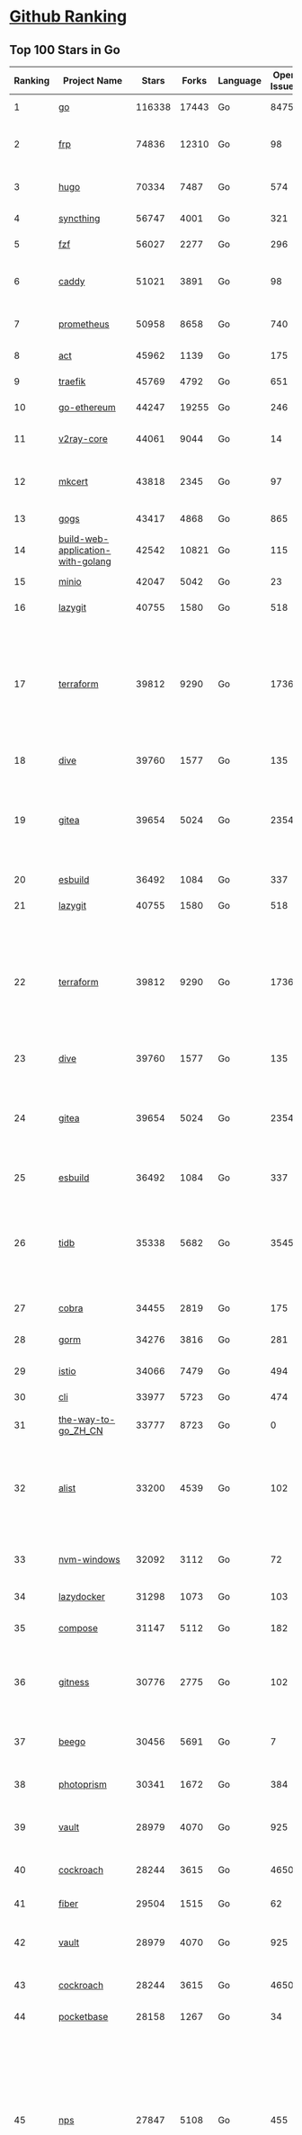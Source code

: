 [Github Ranking](../README.md)
==========

## Top 100 Stars in Go

| Ranking | Project Name | Stars | Forks | Language | Open Issues | Description | Last Commit |
| ------- | ------------ | ----- | ----- | -------- | ----------- | ----------- | ----------- |
| 1 | [go](https://github.com/golang/go) | 116338 | 17443 | Go | 8475 | The Go programming language | 2023-12-13T02:51:30Z |
| 2 | [frp](https://github.com/fatedier/frp) | 74836 | 12310 | Go | 98 | A fast reverse proxy to help you expose a local server behind a NAT or firewall to the internet. | 2023-12-13T08:37:41Z |
| 3 | [hugo](https://github.com/gohugoio/hugo) | 70334 | 7487 | Go | 574 | The world’s fastest framework for building websites. | 2023-12-13T08:47:11Z |
| 4 | [syncthing](https://github.com/syncthing/syncthing) | 56747 | 4001 | Go | 321 | Open Source Continuous File Synchronization | 2023-12-12T09:03:57Z |
| 5 | [fzf](https://github.com/junegunn/fzf) | 56027 | 2277 | Go | 296 | :cherry_blossom: A command-line fuzzy finder | 2023-12-11T13:44:29Z |
| 6 | [caddy](https://github.com/caddyserver/caddy) | 51021 | 3891 | Go | 98 | Fast and extensible multi-platform HTTP/1-2-3 web server with automatic HTTPS | 2023-12-13T03:31:36Z |
| 7 | [prometheus](https://github.com/prometheus/prometheus) | 50958 | 8658 | Go | 740 | The Prometheus monitoring system and time series database. | 2023-12-13T09:11:43Z |
| 8 | [act](https://github.com/nektos/act) | 45962 | 1139 | Go | 175 | Run your GitHub Actions locally 🚀 | 2023-12-13T10:00:37Z |
| 9 | [traefik](https://github.com/traefik/traefik) | 45769 | 4792 | Go | 651 | The Cloud Native Application Proxy | 2023-12-12T17:29:03Z |
| 10 | [go-ethereum](https://github.com/ethereum/go-ethereum) | 44247 | 19255 | Go | 246 | Official Go implementation of the Ethereum protocol | 2023-12-13T08:44:01Z |
| 11 | [v2ray-core](https://github.com/v2ray/v2ray-core) | 44061 | 9044 | Go | 14 | A platform for building proxies to bypass network restrictions. | 2023-12-12T03:42:29Z |
| 12 | [mkcert](https://github.com/FiloSottile/mkcert) | 43818 | 2345 | Go | 97 | A simple zero-config tool to make locally trusted development certificates with any names you'd like. | 2023-11-29T10:04:44Z |
| 13 | [gogs](https://github.com/gogs/gogs) | 43417 | 4868 | Go | 865 | Gogs is a painless self-hosted Git service | 2023-12-11T15:36:56Z |
| 14 | [build-web-application-with-golang](https://github.com/astaxie/build-web-application-with-golang) | 42542 | 10821 | Go | 115 | A golang ebook intro how to build a web with golang | 2023-11-23T20:56:37Z |
| 15 | [minio](https://github.com/minio/minio) | 42047 | 5042 | Go | 23 | High Performance Object Storage for AI | 2023-12-13T09:26:46Z |
| 16 | [lazygit](https://github.com/jesseduffield/lazygit) | 40755 | 1580 | Go | 518 | simple terminal UI for git commands | 2023-12-12T09:27:30Z |
| 17 | [terraform](https://github.com/hashicorp/terraform) | 39812 | 9290 | Go | 1736 | Terraform enables you to safely and predictably create, change, and improve infrastructure. It is a source-available tool that codifies APIs into declarative configuration files that can be shared amongst team members, treated as code, edited, reviewed, and versioned. | 2023-12-12T20:16:02Z |
| 18 | [dive](https://github.com/wagoodman/dive) | 39760 | 1577 | Go | 135 | A tool for exploring each layer in a docker image | 2023-11-04T09:41:27Z |
| 19 | [gitea](https://github.com/go-gitea/gitea) | 39654 | 5024 | Go | 2354 | Git with a cup of tea! Painless self-hosted all-in-one software development service, including Git hosting, code review, team collaboration, package registry and CI/CD | 2023-12-13T09:27:44Z |
| 20 | [esbuild](https://github.com/evanw/esbuild) | 36492 | 1084 | Go | 337 | An extremely fast bundler for the web | 2023-12-12T19:18:46Z |
| 21 | [lazygit](https://github.com/jesseduffield/lazygit) | 40755 | 1580 | Go | 518 | simple terminal UI for git commands | 2023-12-12T09:27:30Z |
| 22 | [terraform](https://github.com/hashicorp/terraform) | 39812 | 9290 | Go | 1736 | Terraform enables you to safely and predictably create, change, and improve infrastructure. It is a source-available tool that codifies APIs into declarative configuration files that can be shared amongst team members, treated as code, edited, reviewed, and versioned. | 2023-12-12T20:16:02Z |
| 23 | [dive](https://github.com/wagoodman/dive) | 39760 | 1577 | Go | 135 | A tool for exploring each layer in a docker image | 2023-11-04T09:41:27Z |
| 24 | [gitea](https://github.com/go-gitea/gitea) | 39654 | 5024 | Go | 2354 | Git with a cup of tea! Painless self-hosted all-in-one software development service, including Git hosting, code review, team collaboration, package registry and CI/CD | 2023-12-13T09:27:44Z |
| 25 | [esbuild](https://github.com/evanw/esbuild) | 36492 | 1084 | Go | 337 | An extremely fast bundler for the web | 2023-12-12T19:18:46Z |
| 26 | [tidb](https://github.com/pingcap/tidb) | 35338 | 5682 | Go | 3545 | TiDB is an open-source, cloud-native, distributed, MySQL-Compatible database for elastic scale and real-time analytics. Try AI-powered Chat2Query free at : https://tidbcloud.com/free-trial | 2023-12-13T09:54:34Z |
| 27 | [cobra](https://github.com/spf13/cobra) | 34455 | 2819 | Go | 175 | A Commander for modern Go CLI interactions | 2023-12-12T16:26:29Z |
| 28 | [gorm](https://github.com/go-gorm/gorm) | 34276 | 3816 | Go | 281 | The fantastic ORM library for Golang, aims to be developer friendly | 2023-12-11T07:31:50Z |
| 29 | [istio](https://github.com/istio/istio) | 34066 | 7479 | Go | 494 | Connect, secure, control, and observe services. | 2023-12-13T09:11:46Z |
| 30 | [cli](https://github.com/cli/cli) | 33977 | 5723 | Go | 474 | GitHub’s official command line tool | 2023-12-13T02:40:37Z |
| 31 | [the-way-to-go_ZH_CN](https://github.com/unknwon/the-way-to-go_ZH_CN) | 33777 | 8723 | Go | 0 | 《The Way to Go》中文译本，中文正式名《Go 入门指南》 | 2023-08-12T01:54:36Z |
| 32 | [alist](https://github.com/alist-org/alist) | 33200 | 4539 | Go | 102 | 🗂️A file list/WebDAV program that supports multiple storages, powered by Gin and Solidjs. / 一个支持多存储的文件列表/WebDAV程序，使用 Gin 和 Solidjs。 | 2023-12-11T07:20:40Z |
| 33 | [nvm-windows](https://github.com/coreybutler/nvm-windows) | 32092 | 3112 | Go | 72 | A node.js version management utility for Windows. Ironically written in Go. | 2023-12-08T10:15:44Z |
| 34 | [lazydocker](https://github.com/jesseduffield/lazydocker) | 31298 | 1073 | Go | 103 | The lazier way to manage everything docker | 2023-11-22T23:22:44Z |
| 35 | [compose](https://github.com/docker/compose) | 31147 | 5112 | Go | 182 | Define and run multi-container applications with Docker | 2023-12-13T09:30:01Z |
| 36 | [gitness](https://github.com/harness/gitness) | 30776 | 2775 | Go | 102 | Gitness is an Open Source developer platform with Source Control management, Continuous Integration and Continuous Delivery. | 2023-12-13T06:15:47Z |
| 37 | [beego](https://github.com/beego/beego) | 30456 | 5691 | Go | 7 | beego is an open-source, high-performance web framework for the Go programming language. | 2023-12-12T13:03:48Z |
| 38 | [photoprism](https://github.com/photoprism/photoprism) | 30341 | 1672 | Go | 384 | AI-Powered Photos App for the Decentralized Web 🌈💎✨ | 2023-12-12T17:47:57Z |
| 39 | [vault](https://github.com/hashicorp/vault) | 28979 | 4070 | Go | 925 | A tool for secrets management, encryption as a service, and privileged access management | 2023-12-13T09:18:22Z |
| 40 | [cockroach](https://github.com/cockroachdb/cockroach) | 28244 | 3615 | Go | 4650 | CockroachDB - the open source, cloud-native distributed SQL database. | 2023-12-13T09:50:52Z |
| 41 | [fiber](https://github.com/gofiber/fiber) | 29504 | 1515 | Go | 62 | ⚡️ Express inspired web framework written in Go | 2023-12-13T07:52:17Z |
| 42 | [vault](https://github.com/hashicorp/vault) | 28979 | 4070 | Go | 925 | A tool for secrets management, encryption as a service, and privileged access management | 2023-12-13T09:18:22Z |
| 43 | [cockroach](https://github.com/cockroachdb/cockroach) | 28244 | 3615 | Go | 4650 | CockroachDB - the open source, cloud-native distributed SQL database. | 2023-12-13T09:50:52Z |
| 44 | [pocketbase](https://github.com/pocketbase/pocketbase) | 28158 | 1267 | Go | 34 | Open Source realtime backend in 1 file | 2023-12-12T17:48:34Z |
| 45 | [nps](https://github.com/ehang-io/nps) | 27847 | 5108 | Go | 455 | 一款轻量级、高性能、功能强大的内网穿透代理服务器。支持tcp、udp、socks5、http等几乎所有流量转发，可用来访问内网网站、本地支付接口调试、ssh访问、远程桌面，内网dns解析、内网socks5代理等等……，并带有功能强大的web管理端。a lightweight, high-performance, powerful intranet penetration proxy server, with a powerful web management terminal. | 2023-12-01T00:54:09Z |
| 46 | [minikube](https://github.com/kubernetes/minikube) | 27666 | 4807 | Go | 906 | Run Kubernetes locally | 2023-12-13T04:15:25Z |
| 47 | [consul](https://github.com/hashicorp/consul) | 27374 | 4431 | Go | 1116 | Consul is a distributed, highly available, and data center aware solution to connect and configure applications across dynamic, distributed infrastructure. | 2023-12-13T07:24:56Z |
| 48 | [echo](https://github.com/labstack/echo) | 27242 | 2244 | Go | 50 | High performance, minimalist Go web framework | 2023-12-05T20:33:00Z |
| 49 | [go-zero](https://github.com/zeromicro/go-zero) | 26566 | 3747 | Go | 348 | A cloud-native Go microservices framework with cli tool for productivity. | 2023-12-13T07:11:41Z |
| 50 | [v2ray-core](https://github.com/v2fly/v2ray-core) | 26121 | 4362 | Go | 31 | A platform for building proxies to bypass network restrictions. | 2023-12-12T22:44:02Z |
| 51 | [kit](https://github.com/go-kit/kit) | 25718 | 2479 | Go | 36 | A standard library for microservices. | 2023-11-11T14:47:21Z |
| 52 | [helm](https://github.com/helm/helm) | 25321 | 6936 | Go | 290 | The Kubernetes Package Manager | 2023-12-13T02:43:12Z |
| 53 | [croc](https://github.com/schollz/croc) | 25224 | 1031 | Go | 119 | Easily and securely send things from one computer to another :crocodile: :package: | 2023-12-07T09:00:40Z |
| 54 | [k3s](https://github.com/k3s-io/k3s) | 25196 | 2173 | Go | 129 | Lightweight Kubernetes | 2023-12-13T00:34:35Z |
| 55 | [viper](https://github.com/spf13/viper) | 24737 | 2035 | Go | 378 | Go configuration with fangs | 2023-12-12T17:33:08Z |
| 56 | [milvus](https://github.com/milvus-io/milvus) | 24586 | 2648 | Go | 485 | A cloud-native vector database, storage for next generation AI applications | 2023-12-13T09:55:50Z |
| 57 | [iris](https://github.com/kataras/iris) | 24539 | 2495 | Go | 97 | The fastest HTTP/2 Go Web Framework. New, modern and easy to learn. Fast development with Code you control. Unbeatable cost-performance ratio :rocket: | 2023-12-13T04:38:57Z |
| 58 | [nsq](https://github.com/nsqio/nsq) | 24009 | 2909 | Go | 51 | A realtime distributed messaging platform | 2023-12-08T07:12:48Z |
| 59 | [faas](https://github.com/openfaas/faas) | 23973 | 1903 | Go | 28 | OpenFaaS - Serverless Functions Made Simple | 2023-11-02T15:54:25Z |
| 60 | [logrus](https://github.com/sirupsen/logrus) | 23544 | 2323 | Go | 3 | Structured, pluggable logging for Go. | 2023-11-19T16:07:14Z |
| 61 | [Wox](https://github.com/Wox-launcher/Wox) | 23528 | 2377 | Go | 261 | A cross-platform launcher that simply works | 2023-12-13T07:24:58Z |
| 62 | [ngrok](https://github.com/inconshreveable/ngrok) | 23387 | 4344 | Go | 234 | Introspected tunnels to localhost | 2023-09-27T10:24:46Z |
| 63 | [go-patterns](https://github.com/tmrts/go-patterns) | 23247 | 2163 | Go | 17 | Curated list of Go design patterns, recipes and idioms | 2023-10-01T05:09:32Z |
| 64 | [docker_practice](https://github.com/yeasy/docker_practice) | 23216 | 5640 | Go | 5 | Learn and understand Docker&Container technologies, with real DevOps practice! | 2023-10-25T21:40:38Z |
| 65 | [micro](https://github.com/zyedidia/micro) | 23140 | 1169 | Go | 757 | A modern and intuitive terminal-based text editor | 2023-12-12T18:24:18Z |
| 66 | [k9s](https://github.com/derailed/k9s) | 23107 | 1474 | Go | 393 | 🐶 Kubernetes CLI To Manage Your Clusters In Style! | 2023-12-12T15:37:41Z |
| 67 | [dapr](https://github.com/dapr/dapr) | 22709 | 1787 | Go | 380 | Dapr is a portable, event-driven, runtime for building distributed applications across cloud and edge. | 2023-12-13T09:39:23Z |
| 68 | [lux](https://github.com/iawia002/lux) | 22698 | 2632 | Go | 462 | 👾 Fast and simple video download library and CLI tool written in Go | 2023-11-06T05:54:09Z |
| 69 | [hub](https://github.com/mislav/hub) | 22580 | 2424 | Go | 239 | A command-line tool that makes git easier to use with GitHub. | 2023-12-11T19:43:17Z |
| 70 | [vegeta](https://github.com/tsenart/vegeta) | 22222 | 1379 | Go | 60 | HTTP load testing tool and library. It's over 9000! | 2023-12-11T16:24:48Z |
| 71 | [k6](https://github.com/grafana/k6) | 22206 | 1172 | Go | 385 | A modern load testing tool, using Go and JavaScript - https://k6.io | 2023-12-12T15:09:35Z |
| 72 | [fyne](https://github.com/fyne-io/fyne) | 22018 | 1282 | Go | 589 | Cross platform GUI toolkit in Go inspired by Material Design | 2023-12-10T22:40:56Z |
| 73 | [rancher](https://github.com/rancher/rancher) | 21883 | 2943 | Go | 2732 | Complete container management platform | 2023-12-13T03:11:38Z |
| 74 | [restic](https://github.com/restic/restic) | 21842 | 1400 | Go | 415 | Fast, secure, efficient backup program | 2023-12-12T21:38:11Z |
| 75 | [kratos](https://github.com/go-kratos/kratos) | 21814 | 3957 | Go | 25 | Your ultimate Go microservices framework for the cloud-native era. | 2023-12-13T07:11:04Z |
| 76 | [ollama](https://github.com/jmorganca/ollama) | 21812 | 1199 | Go | 249 | Get up and running with Llama 2 and other large language models locally | 2023-12-13T06:42:26Z |
| 77 | [filebrowser](https://github.com/filebrowser/filebrowser) | 21737 | 2582 | Go | 57 | 📂 Web File Browser | 2023-12-13T00:28:05Z |
| 78 | [delve](https://github.com/go-delve/delve) | 21418 | 2139 | Go | 92 | Delve is a debugger for the Go programming language. | 2023-12-12T19:43:42Z |
| 79 | [harbor](https://github.com/goharbor/harbor) | 21339 | 4503 | Go | 542 | An open source trusted cloud native registry project that stores, signs, and scans content. | 2023-12-13T09:10:55Z |
| 80 | [bubbletea](https://github.com/charmbracelet/bubbletea) | 21322 | 659 | Go | 52 | A powerful little TUI framework 🏗 | 2023-12-12T15:36:02Z |
| 81 | [learn-go-with-tests](https://github.com/quii/learn-go-with-tests) | 20588 | 2721 | Go | 41 | Learn Go with test-driven development | 2023-12-01T13:45:34Z |
| 82 | [fasthttp](https://github.com/valyala/fasthttp) | 20469 | 1697 | Go | 73 | Fast HTTP package for Go. Tuned for high performance. Zero memory allocations in hot paths. Up to 10x faster than net/http | 2023-12-13T05:56:24Z |
| 83 | [websocket](https://github.com/gorilla/websocket) | 20349 | 3466 | Go | 39 | Package gorilla/websocket is a fast, well-tested and widely used WebSocket implementation for Go. | 2023-12-11T08:21:11Z |
| 84 | [zap](https://github.com/uber-go/zap) | 20149 | 1444 | Go | 103 | Blazing fast, structured, leveled logging in Go. | 2023-12-13T00:58:06Z |
| 85 | [podman](https://github.com/containers/podman) | 20001 | 2120 | Go | 465 | Podman: A tool for managing OCI containers and pods. | 2023-12-13T09:48:54Z |
| 86 | [dgraph](https://github.com/dgraph-io/dgraph) | 19789 | 1504 | Go | 213 | The high-performance database for modern applications | 2023-12-08T08:40:32Z |
| 87 | [AdGuardHome](https://github.com/AdguardTeam/AdGuardHome) | 19705 | 1595 | Go | 927 | Network-wide ads & trackers blocking DNS server | 2023-12-12T14:53:44Z |
| 88 | [wails](https://github.com/wailsapp/wails) | 19645 | 992 | Go | 200 | Create beautiful applications using Go | 2023-12-13T07:43:44Z |
| 89 | [trivy](https://github.com/aquasecurity/trivy) | 19644 | 1989 | Go | 164 | Find vulnerabilities, misconfigurations, secrets, SBOM in containers, Kubernetes, code repositories, clouds and more | 2023-12-13T09:58:25Z |
| 90 | [Cloudreve](https://github.com/cloudreve/Cloudreve) | 19643 | 3226 | Go | 200 | 🌩支持多家云存储的云盘系统 (Self-hosted file management and sharing system, supports multiple storage providers) | 2023-12-07T02:27:25Z |
| 91 | [Xray-core](https://github.com/XTLS/Xray-core) | 19620 | 3374 | Go | 411 | Xray, Penetrates Everything. Also the best v2ray-core, with XTLS support. Fully compatible configuration. | 2023-12-13T00:42:41Z |
| 92 | [mux](https://github.com/gorilla/mux) | 19620 | 1831 | Go | 14 | Package gorilla/mux is a powerful HTTP router and URL matcher for building Go web servers with 🦍 | 2023-12-07T04:58:53Z |
| 93 | [grpc-go](https://github.com/grpc/grpc-go) | 19235 | 4205 | Go | 120 | The Go language implementation of gRPC. HTTP/2 based RPC | 2023-12-12T22:42:22Z |
| 94 | [gin-vue-admin](https://github.com/flipped-aurora/gin-vue-admin) | 18911 | 5709 | Go | 30 | 基于vite+vue3+gin搭建的开发基础平台（支持TS,JS混用），集成jwt鉴权，权限管理，动态路由，显隐可控组件，分页封装，多点登录拦截，资源权限，上传下载，代码生成器，表单生成器,chatGPT自动查表等开发必备功能。 | 2023-12-13T07:01:35Z |
| 95 | [seaweedfs](https://github.com/seaweedfs/seaweedfs) | 18837 | 2081 | Go | 240 | SeaweedFS is a fast distributed storage system for blobs, objects, files, and data lake, for billions of files! Blob store has O(1) disk seek, cloud tiering. Filer supports Cloud Drive, cross-DC active-active replication, Kubernetes, POSIX FUSE mount, S3 API, S3 Gateway, Hadoop, WebDAV, encryption, Erasure Coding. | 2023-12-12T15:46:46Z |
| 96 | [jaeger](https://github.com/jaegertracing/jaeger) | 18743 | 2296 | Go | 331 | CNCF Jaeger, a Distributed Tracing Platform | 2023-12-13T04:34:03Z |
| 97 | [CasaOS](https://github.com/IceWhaleTech/CasaOS) | 18707 | 1026 | Go | 239 | CasaOS - A simple, easy-to-use, elegant open-source Personal Cloud system. | 2023-12-05T07:54:04Z |
| 98 | [go-redis](https://github.com/redis/go-redis) | 18458 | 2222 | Go | 176 | Redis Go client | 2023-12-13T08:18:03Z |
| 99 | [pulumi](https://github.com/pulumi/pulumi) | 18430 | 1008 | Go | 1855 | Pulumi - Infrastructure as Code in any programming language. Build infrastructure intuitively on any cloud using familiar languages 🚀 | 2023-12-13T10:00:56Z |
| 100 | [gotty](https://github.com/yudai/gotty) | 18199 | 1398 | Go | 107 | Share your terminal as a web application | 2023-11-10T19:35:20Z |

